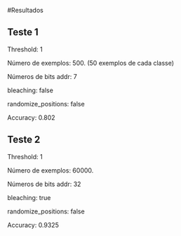 #Resultados


## Teste 1
Threshold: 1

Número de exemplos: 500. (50 exemplos de cada classe)

Números de bits addr: 7

bleaching: false

randomize_positions: false

Accuracy: 0.802

## Teste 2
Threshold: 1

Número de exemplos: 60000. 

Números de bits addr: 32

bleaching: true

randomize_positions: false

Accuracy: 0.9325